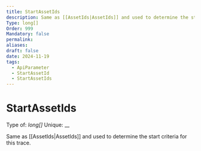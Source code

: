 ```yaml
---
title: StartAssetIds
description: Same as [[AssetIds|AssetIds]] and used to determine the start criteria for this trace.
Type: long[]
Order: 999
Mandatory: false
permalink: 
aliases: 
draft: false
date: 2024-11-19
tags:
  - ApiParameter
  - StartAssetId
  - StartAssetIds
---
```

# StartAssetIds

Type of: _long[]_
Unique: __

Same as [[AssetIds|AssetIds]] and used to determine the start criteria for this trace.
